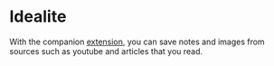 # Idealite 

With the companion [extension](https://github.com/jhoan2/wakeful-ext), you can save notes and images from sources such as youtube and articles that you read. 